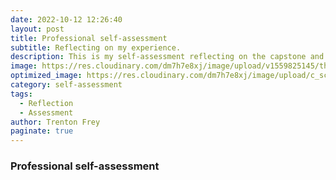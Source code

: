 ```yaml
---
date: 2022-10-12 12:26:40
layout: post
title: Professional self-assessment
subtitle: Reflecting on my experience.
description: This is my self-assessment reflecting on the capstone and my experience in the Computer Science program.
image: https://res.cloudinary.com/dm7h7e8xj/image/upload/v1559825145/theme16_o0seet.jpg
optimized_image: https://res.cloudinary.com/dm7h7e8xj/image/upload/c_scale,w_380/v1559825145/theme16_o0seet.jpg
category: self-assessment
tags:
  - Reflection
  - Assessment
author: Trenton Frey
paginate: true
---
```



### Professional self-assessment







